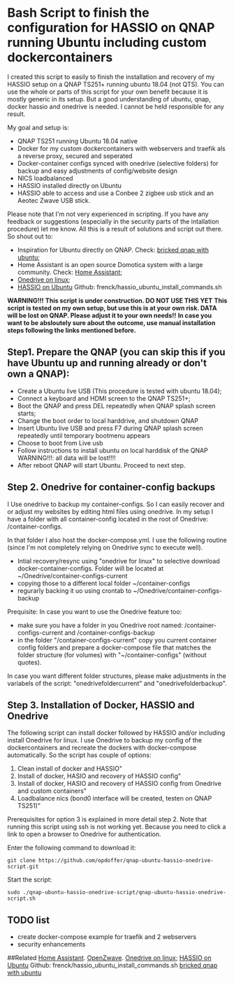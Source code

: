 ﻿# Bash Script to finish the configuration for HASSIO on QNAP running Ubuntu including custom dockercontainers
I created this script to easily to finish the installation and recovery of my HASSIO setup on a QNAP TS251+ running ubuntu 18.04 (not QTS).
You can use the whole or parts of this script for your own benefit because it is mostly generic in its setup.
But a good understanding of ubuntu, qnap, docker hassio and onedrive is needed. I cannot be held responsible for any result.

My goal and setup is: 
- QNAP TS251 running Ubuntu 18.04 native
- Docker for my custom dockercontainers with webservers and traefik als a reverse proxy, secured and seperated
- Docker-container configs synced with onedrive (selective folders) for backup and easy adjustments of config/website design
- NICS loadbalanced
- HASSIO installed directly on Ubuntu
- HASSIO able to access and use a Conbee 2 zigbee usb stick and an Aeotec Zwave USB stick.

Please note that I'm not very experienced in scripting. If you have any feedback or suggestions (especially in the security parts of the intallation procedure) let me know.
All this is a result of solutions and script out there. So shout out to:
- Inspiration for Ubuntu directly on QNAP. Check: [bricked qnap with ubuntu](https://www.reddit.com/r/homelab/comments/95ld5d/bricked_qnap_ts251_ubuntu_nas_with_desktop/);
- Home Assistant is an open source Domotica system with a large community. Check: [Home Assistant](https://homeAssistant.io);
- [Onedrive on linux](https://www.maketecheasier.com/sync-onedrive-linux/);
- [HASSIO on Ubuntu](https://gist.github.com/frenck/32b4f74919ca6b95b30c66f85976ec58) Github: frenck/hassio_ubuntu_install_commands.sh

**WARNING!!!**
**This script is under construction. DO NOT USE THIS YET**
**This script is tested on my own setup, but use this is at your own risk. DATA will be lost on QNAP. Please adjust it to your own needs!!**
**In case you want to be absloutely sure about the outcome, use manual installation steps following the links mentioned before.**

## Step1. Prepare the QNAP (you can skip this if you have Ubuntu up and running already or don't own a QNAP):
- Create a Ubuntu live USB (This procedure is tested with ubuntu 18.04);
- Connect a keyboard and HDMI screen to the QNAP TS251+;
- Boot the QNAP and press DEL repeatedly when QNAP splash screen starts;
- Change the boot order to local harddrive, and shutdown QNAP
- Insert Ubuntu live USB and press F7 during QNAP splash screen repeatedly until temporary bootmenu appears
- Choose to boot from Live usb
- Follow instructions to install ubuntu on local harddisk of the QNAP WARNING!!!: all data will be lost!!!!
- After reboot QNAP will start Ubuntu. Proceed to next step.

## Step 2. Onedrive for container-config backups
I Use onedrive to backup my container-configs. So I can easily recover and or adjust my websites by editing html files using onedrive. In my setup I have a folder with 
all container-config located in the root of Onedrive: /container-configs.

In that folder I also host the docker-compose.yml. I use the following routine (since I'm not completely relying on Onedrive sync to execute well).
- Intial recovery/resync using "onedrive for linux" to selective download docker-container-configs. Folder will be located at ~/Onedrive/container-configs-current
- copying those to a different local folder ~/container-configs
- regurarly backing it uo using crontab to ~/Onedrive/container-configs-backup

Prequisite: In case you want to use the Onedrive feature too:
- make sure you have a folder in you Onedrive root named: /container-configs-current and /container-configs-backup
- in the folder "/container-configs-current" copy you current container config folders and prepare a docker-compose file that matches the folder structure (for volumes) with "~/container-configs" (without quotes).

In case you want different folder structures, please make adjustments in the variabels of the script: "onedrivefoldercurrent" and "onedrivefolderbackup".


## Step 3. Installation of Docker, HASSIO and Onedrive
The following script can install docker followed by HASSIO and/or including install Onedrive for linux. I use Onedrive to backup my config of the dockercontainers and recreate the dockers with docker-compose automatically.
So the script has couple of options:
1. Clean install of docker and HASSIO"
2. Install of docker, HASIO and recovery of HASSIO config"
3. Install of docker, HASIO and recovery of HASSIO config from Onedrive and custom containers"
4. Loadbalance nics (bond0 interface will be created, testen on QNAP TS251)"

Prerequisites for option 3 is explained in more detail step 2. Note that running this script using ssh is not working yet. Because you need to click a link to open a browser to Onedrive for authentication.

Enter the following command to download it:
```
git clone https://github.com/opdoffer/qnap-ubuntu-hassio-onedrive-script.git
```
Start the script:
```
sudo ./qnap-ubuntu-hassio-onedrive-script/qnap-ubuntu-hassio-onedrive-script.sh
```

## TODO list
- create docker-compose example for traefik and 2 webservers
- security enhancements

##Related
[Home Assistant](https://homeAssistant.io).
[OpenZwave](https://github.com/OpenZWave).
[Onedrive on linux](https://www.maketecheasier.com/sync-onedrive-linux/);
[HASSIO on Ubuntu](https://gist.github.com/frenck/32b4f74919ca6b95b30c66f85976ec58) Github: frenck/hassio_ubuntu_install_commands.sh
[bricked qnap with ubuntu](https://www.reddit.com/r/homelab/comments/95ld5d/bricked_qnap_ts251_ubuntu_nas_with_desktop/)
